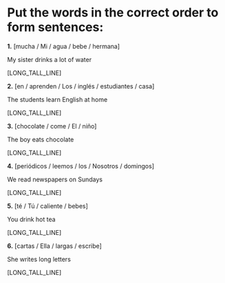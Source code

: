 # Put the words in the correct order to form sentences:

**1.** [mucha / Mi / agua / bebe / hermana]

   My sister drinks a lot of water

   [LONG_TALL_LINE]

**2.** [en / aprenden / Los / inglés / estudiantes / casa]

   The students learn English at home

   [LONG_TALL_LINE]

**3.** [chocolate / come / El / niño]

   The boy eats chocolate

   [LONG_TALL_LINE]

**4.** [periódicos / leemos / los / Nosotros / domingos]

   We read newspapers on Sundays

   [LONG_TALL_LINE]

**5.** [té / Tú / caliente / bebes]

   You drink hot tea

   [LONG_TALL_LINE]

**6.** [cartas / Ella / largas / escribe]

   She writes long letters

   [LONG_TALL_LINE]
